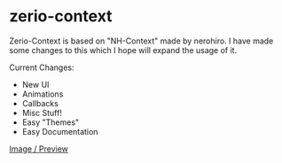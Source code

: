 # zerio-context
Zerio-Context is based on "NH-Context" made by nerohiro.
I have made some changes to this which I hope will expand the usage of it.

Current Changes:
* New UI
* Animations
* Callbacks
* Misc Stuff!
* Easy "Themes"
* Easy Documentation

[Image / Preview](https://imgur.com/a/GQ6nBk7)
